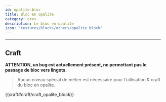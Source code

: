 ```yaml
---
id: opalite-bloc
title: Bloc en opalite
category: ores
description: Le bloc en opalite
icon: "textures/blocks/others/opalite_block"
---
```

___
## Craft  

**ATTENTION, un bug est actuellement présent, ne permettant pas le passage de bloc vers lingots.**

> Aucun niveau spécial de métier est nécessaire pour l’utilisation & craft du bloc en opalite.  

{{craft#craft/craft_opalite_block}}
